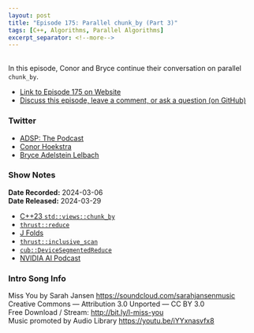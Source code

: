 ```yaml
---
layout: post
title: "Episode 175: Parallel chunk_by (Part 3)"
tags: [C++, Algorithms, Parallel Algorithms]
excerpt_separator: <!--more-->
---
```



<br>In this episode, Conor and Bryce continue their conversation on parallel `chunk_by`.

<!--more-->

* [Link to Episode 175 on Website](https://adspthepodcast.com/2024/03/29/Episode-175.html)
* [Discuss this episode, leave a comment, or ask a question (on GitHub)](https://github.com/codereport/adsp2/discussions/67)

### Twitter
 
* [ADSP: The Podcast](https://twitter.com/adspthepodcast)
* [Conor Hoekstra](https://twitter.com/code_report)
* [Bryce Adelstein Lelbach](https://twitter.com/blelbach)

### Show Notes
 
**Date Recorded:** 2024-03-06 <br>
**Date Released:** 2024-03-29

* [C++23 `std::views::chunk_by`](https://en.cppreference.com/w/cpp/ranges/chunk_by_view)
* [`thrust::reduce`](https://nvidia.github.io/cccl/thrust/api/groups/group__reductions.html#function-reduce)
* [J Folds](https://code.jsoftware.com/wiki/Vocabulary/fcap)
* [`thrust::inclusive_scan`](https://nvidia.github.io/cccl/thrust/api/groups/group__prefixsums.html#function-inclusive-scan)
* [`cub::DeviceSegmentedReduce`](https://nvidia.github.io/cccl/cub/api/structcub_1_1DeviceSegmentedReduce.html)
* [NVIDIA AI Podcast](https://blogs.nvidia.com/ai-podcast/)

### Intro Song Info
 
Miss You by Sarah Jansen https://soundcloud.com/sarahjansenmusic<br>
Creative Commons — Attribution 3.0 Unported — CC BY 3.0<br>
Free Download / Stream: http://bit.ly/l-miss-you<br>
Music promoted by Audio Library https://youtu.be/iYYxnasvfx8<br>
